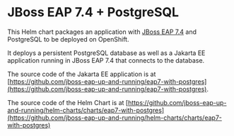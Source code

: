 # JBoss EAP 7.4 + PostgreSQL

This Helm chart packages an application with [JBoss EAP 7.4](https://www.redhat.com/en/technologies/jboss-middleware/application-platform) and PostgreSQL to be deployed on OpenShift.

It deploys a persistent PostgreSQL database as well as a Jakarta EE application running in JBoss EAP 7.4 that connects to the database.

The source code of the Jakarta EE application is at [https://github.com/jboss-eap-up-and-running/eap7-with-postgres](https://github.com/jboss-eap-up-and-running/eap7-with-postgres).

The source code of the Helm Chart is at [https://github.com/jboss-eap-up-and-running/helm-charts/charts/eap7-with-postgres](https://github.com/jboss-eap-up-and-running/helm-charts/charts/eap7-with-postgres)
